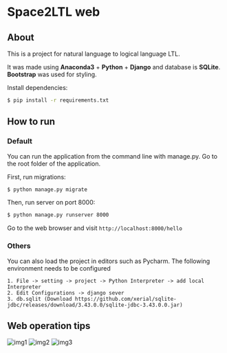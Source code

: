 # Space2LTL web

## About

This is a project for natural language to logical language LTL. 

It was made using  **Anaconda3**  + **Python** + **Django** and database is **SQLite**.
**Bootstrap** was used for styling.

Install dependencies:
```bash
$ pip install -r requirements.txt
```

## How to run

### Default

You can run the application from the command line with manage.py.
Go to the root folder of the application.

First, run migrations:
```bash
$ python manage.py migrate
```
Then, run server on port 8000:
```bash
$ python manage.py runserver 8000
```

Go to the web browser and visit `http://localhost:8000/hello`

### Others
 
You can also load the project in editors such as Pycharm. The following environment needs to be configured

```
1. File -> setting -> project -> Python Interpreter -> add local Interpreter
2. Edit Configurations -> django sever
3. db.sqlit (Download https://github.com/xerial/sqlite-jdbc/releases/download/3.43.0.0/sqlite-jdbc-3.43.0.0.jar)
```

## Web operation tips
![img1](https://github.com/ChunyiLi322/Space2LTL/blob/master/readme_1_img.png)
![img2](https://github.com/ChunyiLi322/Space2LTL/blob/master/readme_2_img.png)
![img3](https://github.com/ChunyiLi322/Space2LTL/blob/master/readme_3_img.png)
